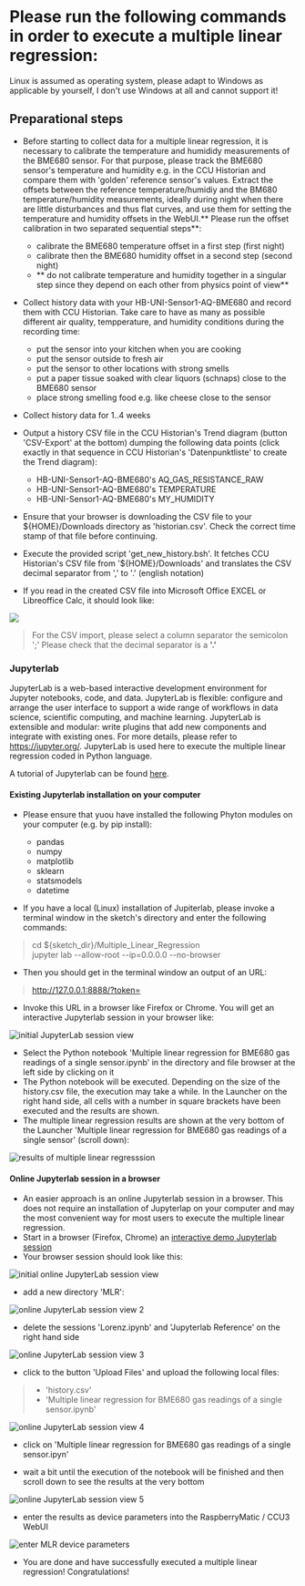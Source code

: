 # Please run the following commands in order to execute a multiple linear regression:
Linux is assumed as operating system, please adapt to Windows as applicable by yourself, I don't use Windows at all and cannot support it!

## Preparational steps

- Before starting to collect data for a multiple linear regression, it is necessary to calibrate the temperature and humididy measurements of the BME680 sensor. For that purpose, please track the BME680 sensor's temperature and humidity e.g. in the CCU Historian and compare them with 'golden' reference sensor's values. Extract the offsets between the reference temperature/humidiy and the BM680 temperature/humidity measurements, ideally during night when there are little disturbances and thus flat curves, and use them for setting the temperature and humidity offsets in the WebUI.** Please run the offset calibration in two separated sequential steps**:
	+ calibrate the BME680 temperature offset in a first step (first night)
	+ calibrate then the BME680 humidity offset in a second step (second night)
	- ** do not calibrate temperature and humidity together in a singular step since they depend on each other from physics point of view**

- Collect history data with your HB-UNI-Sensor1-AQ-BME680 and record them with CCU Historian.
	Take care to have as many as possible different air quality, tempperature, and humidity conditions during the recording time:
	- put the sensor into your kitchen when you are cooking
	- put the sensor outside to fresh air
	- put the sensor to other locations with strong smells
	- put a paper tissue soaked with clear liquors (schnaps) close to the BME680 sensor
	- place strong smelling food e.g. like cheese close to the sensor<br/>
- Collect history data for 1..4 weeks
- Output a history CSV file in the CCU Historian's Trend diagram (button 'CSV-Export' at the bottom) dumping the following data points (click exactly in that sequence in CCU Historian's 'Datenpunktliste' to create the Trend diagram):

	- HB-UNI-Sensor1-AQ-BME680's AQ_GAS_RESISTANCE_RAW
	- HB-UNI-Sensor1-AQ-BME680's TEMPERATURE
	- HB-UNI-Sensor1-AQ-BME680's MY_HUMIDITY <br/>

- Ensure that your browser is downloading the CSV file to your ${HOME}/Downloads directory as 'historian.csv'. Check the correct time stamp of that file before continuing. <br/>

- Execute the provided script 'get_new_history.bsh'. It fetches CCU Historian's CSV file from '${HOME}/Downloads' and translates the CSV decimal separator from ',' to '.' (english notation) <br/>

- If you read in the created CSV file into Microsoft Office EXCEL or Libreoffice Calc, it should look like:

 ![ ](./EXCEL_Calc_view.png  "converted CSV view in EXCEL/Calc")

 >For the CSV import, please select a column separator the semicolon ';'
 Please check that the decimal separator is a **'.'**
 
### Jupyterlab

JupyterLab is a web-based interactive development environment for Jupyter notebooks, code, and data. JupyterLab is flexible: configure and arrange the user interface to support a wide range of workflows in data science, scientific computing, and machine learning. JupyterLab is extensible and modular: write plugins that add new components and integrate with existing ones.
For more details, please refer to https://jupyter.org/.
JupyterLab is used here to execute the multiple linear regression coded in Python language.

A tutorial of Jupyterlab can be found [here](https://www.tutorialspoint.com/jupyter/jupyterlab_installation_and_getting_started.htm).


#### Existing Jupyterlab installation on your computer

- Please ensure that yuou have installed the following Phyton modules on your computer (e.g. by pip install):
	+ pandas
	+ numpy
	+ matplotlib
	+ sklearn
	+ statsmodels
	+ datetime


- If you have a local (Linux) installation of Jupiterlab, please invoke a terminal window in the sketch's directory and enter the following commands:

>cd ${sketch_dir}/Multiple_Linear_Regression<br/>
>jupyter lab --allow-root --ip=0.0.0.0 --no-browser<br/>

- Then you should get in the terminal window an output of an URL:

> http://127.0.0.1:8888/?token=<token>

- Invoke this URL in a browser like Firefox or Chrome. You will get an interactive Jupyterlab session in your browser like:

![initial JupyterLab session view](./Jupyterlab_initial.png  "initial JupyterLab session view")

- Select the Python notebook 'Multiple linear regression for BME680 gas readings of a single sensor.ipynb' in the directory and file browser at the left side by clicking on it
- The Python notebook will be executed. Depending on the size of the history.csv file, the execution may take a while. In the Launcher on the right hand side, all cells with a number in square brackets have been executed and the results are shown.
- The multiple linear regression results are shown at the very bottom of the Launcher 'Multiple linear regression for BME680 gas readings of a single sensor' (scroll down):

![results of multiple linear regresssion](./Results_of_multiple_linear_regression.png "results of multiple linear regresssion")


#### Online Jupyterlab session in a browser

- An easier approach is an online Jupyterlab session in a browser. This does not require an installation of Jupyterlap on your computer and may the most convenient way for most users to execute the multiple linear regression.
- Start in a browser (Firefox, Chrome) an [interactive demo Jupyterlab session](https://mybinder.org/v2/gh/jupyterlab/jupyterlab-demo/master?urlpath=lab/tree/demo)
- Your browser session should look like this:

![initial online JupyterLab session view](./Online_Jupyterlab_1.png  "initial online JupyterLab session view")

- add a new directory 'MLR':

![online JupyterLab session view 2](./Online_Jupyterlab_2.png  "online JupyterLab session view 2")

- delete the sessions 'Lorenz.ipynb' and 'Jupyterlab Reference' on the right hand side

![online JupyterLab session view 3](./Online_Jupyterlab_3.png  "online JupyterLab session view 3")

- click to the button 'Upload Files' and upload the following local files:

> 	+ 'history.csv'
> 	+ 'Multiple linear regression for BME680 gas readings of a single sensor.ipynb'

![online JupyterLab session view 4](./Online_Jupyterlab_4.png  "online JupyterLab session view 4")

- click on 'Multiple linear regression for BME680 gas readings of a single sensor.ipyn'

- wait a bit until the execution of the notebook will be finished and then scroll down to see the results at the very bottom

![online JupyterLab session view 5](./Online_Jupyterlab_5.png  "online JupyterLab session view 5")

- enter the results as device parameters into the RaspberryMatic / CCU3 WebUI


![enter MLR device parameters](../Images/Setting_of_device_parameters_in_WebUI.png  "enter MLR device parameters")

- You are done and have successfully executed a multiple linear regression! Congratulations!


